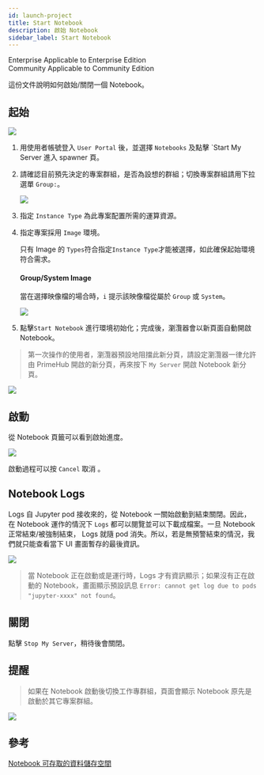 ```yaml
---
id: launch-project
title: Start Notebook
description: 啟始 Notebook
sidebar_label: Start Notebook
---
```

<div class="label-sect">
  <div class="ee-only tooltip">Enterprise
    <span class="tooltiptext">Applicable to Enterprise Edition</span>
  </div>
  <div class="ce-only tooltip">Community
    <span class="tooltiptext">Applicable to Community Edition</span>
  </div>
</div>

這份文件說明如何啟始/關閉一個 Notebook。

## 起始

![](assets/spawner_v33.png)

1. 用使用者帳號登入 `User Portal` 後，並選擇 `Notebooks` 及點擊 `Start My Server 進入 spawner 頁。
2. 請確認目前預先決定的專案群組，是否為設想的群組；切換專案群組請用下拉選單 `Group:`。

    ![](assets/group_context.png)

3. 指定 `Instance Type` 為此專案配置所需的運算資源。

4. 指定專案採用 `Image` 環境。

   只有 Image 的 `Types`符合指定`Instance Type`才能被選擇，如此確保起始環境符合需求。

   #### Group/System Image

    當在選擇映像檔的場合時，`i` 提示該映像檔從屬於 `Group` 或 `System`。

    ![](assets/group-image-hint.png)

5. 點擊`Start Notebook` 進行環境初始化；完成後，瀏灠器會以新頁面自動開啟 Notebook。

>第一次操作的使用者，瀏灠器預設地阻擋此新分頁，請設定瀏灠器一律允許由 PrimeHub 開啟的新分頁，再來按下 `My Server` 開啟 Notebook 新分頁。

![](assets/v34-jupyter-popup-block.png)

## 啟動

從 Notebook 頁籤可以看到啟始進度。

![](assets/spawner_cancel_v33.png)

啟動過程可以按 `Cancel` 取消 。

## Notebook Logs

Logs 自 Jupyter pod 接收來的，從 Notebook 一關始啟動到結束關閉。因此，在 Notebook 運作的情況下 `Logs` 都可以閱覽並可以下載成檔案。一旦 Notebook 正常結束/被強制結束， Logs 就隨 pod 消失。所以，若是無預警結束的情況，我們就只能查看當下 UI 畫面暫存的最後資訊。

![](assets/spawner_log.png)

>當 Notebook 正在啟動或是運行時，Logs 才有資訊顯示；如果沒有正在啟動的 Notebook，畫面顯示預設訊息 `Error: cannot get log due to pods "jupyter-xxxx" not found`。

## 關閉

點擊 `Stop My Server`，稍待後會關閉。

## 提醒

>如果在 Notebook 啟動後切換工作專群組，頁面會顯示 Notebook 原先是啟動於其它專案群組。

![](assets/v3-jupyter-other-group.png)

## 參考

[Notebook 可存取的資料儲存空間](nb-data-store-cht)